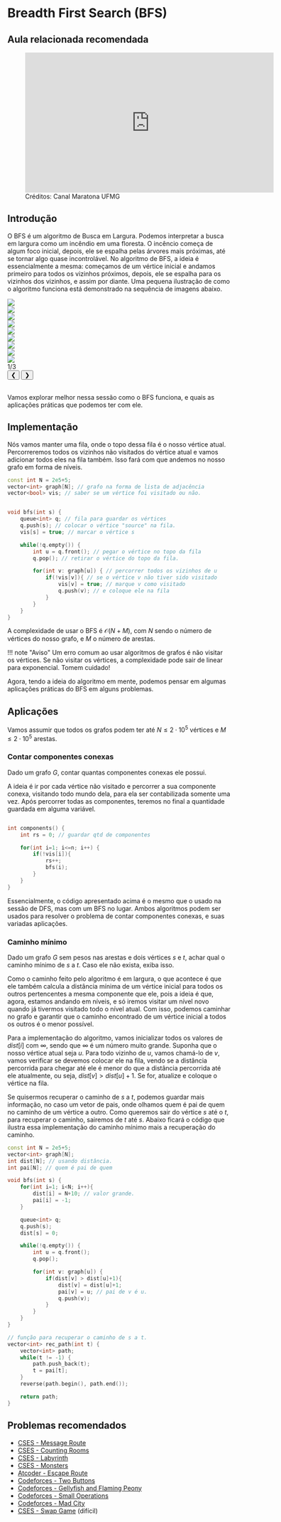 # Breadth First Search (BFS)

## Aula relacionada recomendada

<figure markdown="span" class="left-caption">
  <iframe width="560" height="315" src="https://www.youtube.com/embed/_CQ0kQmZhG4?si=6Xi9edVGHIOBM6sj" title="YouTube video player" frameborder="0" allow="accelerometer; autoplay; clipboard-write; encrypted-media; gyroscope; picture-in-picture; web-share" referrerpolicy="strict-origin-when-cross-origin" allowfullscreen></iframe>
  <figcaption>Créditos: Canal Maratona UFMG </figcaption>
</figure>

## Introdução

O BFS é um algoritmo de Busca em Largura. Podemos interpretar a busca em largura como um incêndio em uma floresta. O incêncio começa de algum foco inicial, depois, ele se espalha pelas árvores mais próximas, até se tornar algo quase incontrolável. No algoritmo de BFS, a ideia é essencialmente a mesma: começamos de um vértice inicial e andamos primeiro para todos os vizinhos próximos, depois, ele se espalha para os vizinhos dos vizinhos, e assim por diante. Uma pequena ilustração de como o algoritmo funciona está demonstrado na sequência de imagens abaixo.

<div class="slider-wrapper">
  <!-- área de slides -->
  <div class="slides-container">
    <div class="image-sliderfade fade"><img src="../../../../assets/graphs/algorithms/bfs/bfs1.png" /></div>
    <div class="image-sliderfade fade"><img src="../../../../assets/graphs/algorithms/bfs/bfs2.png" /></div>
    <div class="image-sliderfade fade"><img src="../../../../assets/graphs/algorithms/bfs/bfs3.png" /></div>
    <div class="image-sliderfade fade"><img src="../../../../assets/graphs/algorithms/bfs/bfs4.png" /></div>
    <div class="image-sliderfade fade"><img src="../../../../assets/graphs/algorithms/bfs/bfs5.png" /></div>
    <div class="image-sliderfade fade"><img src="../../../../assets/graphs/algorithms/bfs/bfs6.png" /></div>
    <div class="image-sliderfade fade"><img src="../../../../assets/graphs/algorithms/bfs/bfs7.png" /></div>
    <div class="image-sliderfade fade"><img src="../../../../assets/graphs/algorithms/bfs/bfs8.png" /></div>
    <div class="image-sliderfade fade"><img src="../../../../assets/graphs/algorithms/bfs/bfs9.png" /></div>

  </div>

  <!-- índice no canto -->
  <div class="slide-index">1/3</div>

  <!-- barra de controles fixa embaixo -->
  <div class="controls-bar">
    <button class="ctrl prev" onclick="plusSlides(-1)">❮</button>
    <button class="ctrl next" onclick="plusSlides(1)">❯</button>
  </div>
</div>
<br>

Vamos explorar melhor nessa sessão como o BFS funciona, e quais as aplicações práticas que podemos ter com ele.

## Implementação

Nós vamos manter uma fila, onde o topo dessa fila é o nosso vértice atual. Percorreremos todos os vizinhos não visitados do vértice atual e vamos adicionar todos eles na fila também. Isso fará com que andemos no nosso grafo em forma de níveis.

```cpp title="bfs.cpp" linenums="1"
const int N = 2e5+5;
vector<int> graph[N]; // grafo na forma de lista de adjacência
vector<bool> vis; // saber se um vértice foi visitado ou não.


void bfs(int s) {
    queue<int> q; // fila para guardar os vértices
    q.push(s); // colocar o vértice "source" na fila.
    vis[s] = true; // marcar o vértice s

    while(!q.empty()) {
        int u = q.front(); // pegar o vértice no topo da fila
        q.pop(); // retirar o vértice do topo da fila.

        for(int v: graph[u]) { // percorrer todos os vizinhos de u
            if(!vis[v]){ // se o vértice v não tiver sido visitado
                vis[v] = true; // marque v como visitado
                q.push(v); // e coloque ele na fila
            }
        }
    }
}
```

A complexidade de usar o BFS é $\mathcal{O}(N + M)$, com $N$ sendo o número de vértices do nosso grafo, e $M$ o número de arestas.

!!! note "Aviso"
    Um erro comum ao usar algoritmos de grafos é não visitar os vértices. Se não visitar os vértices, a complexidade pode sair de linear para exponencial. Tomem cuidado!

Agora, tendo a ideia do algoritmo em mente, podemos pensar em algumas aplicações práticas do BFS em alguns problemas.

## Aplicações

Vamos assumir que todos os grafos podem ter até $N \le 2\cdot 10^{5}$ vértices e $M \le 2\cdot 10^{5}$ arestas.

### Contar componentes conexas

Dado um grafo $G$, contar quantas componentes conexas ele possui.

A ideia é ir por cada vértice não visitado e percorrer a sua componente conexa, visitando todo mundo dela, para ela ser contabilizada somente uma vez. Após percorrer todas as componentes, teremos no final a quantidade guardada em alguma variável.

```cpp title="connected_component.cpp" linenums="1"

int components() {
	int rs = 0; // guardar qtd de componentes

	for(int i=1; i<=n; i++) {
		if(!vis[i]){
			rs++;
			bfs(i);
		}
	}
}

```

Essencialmente, o código apresentado acima é o mesmo que o usado na sessão de DFS, mas com um BFS no lugar. Ambos algoritmos podem ser usados para resolver o problema de contar componentes conexas, e suas variadas aplicações.

### Caminho mínimo

Dado um grafo $G$ sem pesos nas arestas e dois vértices $s$ e $t$, achar qual o caminho mínimo de $s$ a $t$. Caso ele não exista, exiba isso.

Como o caminho feito pelo algoritmo é em largura, o que acontece é que ele também calcula a distância mínima de um vértice inicial para todos os outros pertencentes a mesma componente que ele, pois a ideia é que, agora, estamos andando em níveis, e só iremos visitar um nível novo quando já tivermos visitado todo o nível atual. Com isso, podemos caminhar no grafo e garantir que o caminho encontrado de um vértice inicial a todos os outros é o menor possível.

Para a implementação do algoritmo, vamos inicializar todos os valores de $dist[i]$ com $\infty$, sendo que $\infty$ é um número muito grande. Suponha que o nosso vértice atual seja $u$. Para todo vizinho de $u$, vamos chamá-lo de $v$, vamos verificar se devemos colocar ele na fila, vendo se a distância percorrida para chegar até ele é menor do que a distância percorrida até ele atualmente, ou seja, $dist[v] > dist[u]+1$. Se for, atualize e coloque o vértice na fila.

Se quisermos recuperar o caminho de $s$ a $t$, podemos guardar mais informação, no caso um vetor de pais, onde olhamos quem é pai de quem no caminho de um vértice a outro. Como queremos sair do vértice $s$ até o $t$, para recuperar o caminho, sairemos de $t$ até $s$. Abaixo ficará o código que ilustra essa implementação do caminho mínimo mais a recuperação do caminho.

```cpp title="min_path.cpp" linenums="1"
const int N = 2e5+5;
vector<int> graph[N];
int dist[N]; // usando distância.
int pai[N]; // quem é pai de quem

void bfs(int s) {
	for(int i=1; i<N; i++){
		dist[i] = N+10; // valor grande.
		pai[i] = -1;
	}

    queue<int> q;
    q.push(s);
	dist[s] = 0;

    while(!q.empty()) {
        int u = q.front();
        q.pop();

        for(int v: graph[u]) {
            if(dist[v] > dist[u]+1){
				dist[v] = dist[u]+1;
				pai[v] = u; // pai de v é u.
				q.push(v);
			}
        }
    }
}

// função para recuperar o caminho de s a t.
vector<int> rec_path(int t) {
	vector<int> path;
	while(t != -1) {
		path.push_back(t);
		t = pai[t];
	}
	reverse(path.begin(), path.end());

	return path;
}
```

## Problemas recomendados
- <a href="https://cses.fi/problemset/task/1667" target="_blank">CSES - Message Route</a>
- <a href="https://cses.fi/problemset/task/1192" target="_blank">CSES - Counting Rooms</a>
- <a href="https://cses.fi/problemset/task/1193" target="_blank">CSES - Labyrinth</a>
- <a href="https://cses.fi/problemset/task/1194" target="_blank">CSES - Monsters</a>
- <a href="https://atcoder.jp/contests/abc405/tasks/abc405_d" target="_blank">Atcoder - Escape Route</a>
- <a href="https://codeforces.com/contest/520/problem/B" target="_blank">Codeforces - Two Buttons</a>
- <a href="https://codeforces.com/contest/2116/problem/C" target="_blank">Codeforces - Gellyfish and Flaming Peony</a>
- <a href="https://codeforces.com/contest/2114/problem/F" target="_blank">Codeforces - Small Operations</a>
- <a href="https://codeforces.com/contest/1873/problem/H" target="_blank">Codeforces - Mad City</a>
- <a href="https://cses.fi/problemset/task/1670" target="_blank">CSES - Swap Game</a> (difícil)